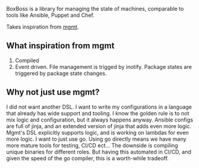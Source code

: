 BoxBoss is a library for managing the state of machines, comparable to tools like Ansible, Puppet and Chef.

Takes inspiration from [mgmt](https://github.com/purpleidea/mgmt).

## What inspiration from mgmt
1. Compiled
2. Event driven. File management is trigged by inotify. Package states are triggered by package state changes.

## Why not just use mgmt?
I did not want another DSL. I want to write my configurations in a language that already has wide support and tooling. I know the golden rule is to not mix logic and configuration, but it always happens anyway. Ansible configs are full of jinja, and an extended version of jinja that adds even more logic. Mgmt's DSL explicitly supports logic, and is working on lambdas for even more logic. I want to just use go. Using go directly means we have many more mature tools for testing, CI/CD ect... The downside is compiling unique binaries for different roles. But having this automated in CI/CD, and given the speed of the go compiler, this is a worth-while tradeoff.
